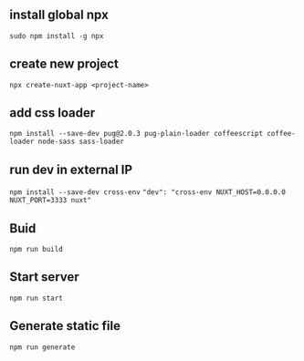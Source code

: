 ## install global npx
`sudo npm install -g npx`

## create new project
`npx create-nuxt-app <project-name>`

## add css loader
`npm install --save-dev pug@2.0.3 pug-plain-loader coffeescript coffee-loader node-sass sass-loader`

## run dev in external IP 
`npm install --save-dev cross-env`
`"dev": "cross-env NUXT_HOST=0.0.0.0 NUXT_PORT=3333 nuxt"`

## Buid
`npm run build`

## Start server
`npm run start`

## Generate static file
`npm run generate`
